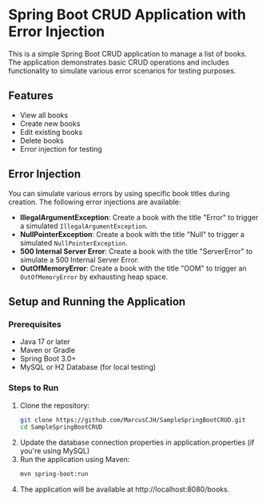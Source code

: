 # Spring Boot CRUD Application with Error Injection

This is a simple Spring Boot CRUD application to manage a list of books. The application demonstrates basic CRUD operations and includes functionality to simulate various error scenarios for testing purposes.

## Features
- View all books
- Create new books
- Edit existing books
- Delete books
- Error injection for testing

## Error Injection

You can simulate various errors by using specific book titles during creation. The following error injections are available:

- **IllegalArgumentException**: Create a book with the title "Error" to trigger a simulated `IllegalArgumentException`.
- **NullPointerException**: Create a book with the title "Null" to trigger a simulated `NullPointerException`.
- **500 Internal Server Error**: Create a book with the title "ServerError" to simulate a 500 Internal Server Error.
- **OutOfMemoryError**: Create a book with the title "OOM" to trigger an `OutOfMemoryError` by exhausting heap space.

## Setup and Running the Application

### Prerequisites
- Java 17 or later
- Maven or Gradle
- Spring Boot 3.0+
- MySQL or H2 Database (for local testing)

### Steps to Run

1. Clone the repository:
   ```bash
   git clone https://github.com/MarcusCJH/SampleSpringBootCRUD.git
   cd SampleSpringBootCRUD
2. Update the database connection properties in application.properties (if you're using MySQL)
3. Run the application using Maven:
    ```bash
   mvn spring-boot:run
4. The application will be available at http://localhost:8080/books.


